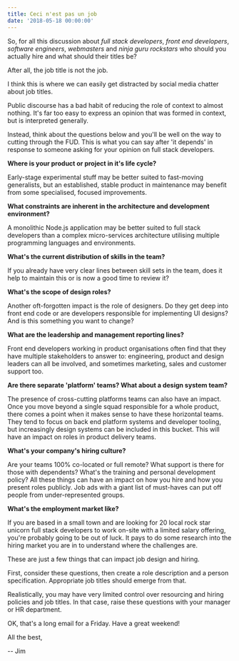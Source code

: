 ```yaml
---
title: Ceci n'est pas un job
date: '2018-05-18 00:00:00'
---
```


So, for all this discussion about _full stack developers_, _front end developers_, _software engineers_, _webmasters_ and _ninja guru rockstars_ who should you actually hire and what should their titles be?

After all, the job title is not the job.

I think this is where we can easily get distracted by social media chatter about job titles.

Public discourse has a bad habit of reducing the role of context to almost nothing. It's far too easy to express an opinion that was formed in context, but is interpreted generally.

Instead, think about the questions below and you'll be well on the way to cutting through the FUD. This is what you can say after 'it depends' in response to someone asking for your opinion on full stack developers.

__Where is your product or project in it's life cycle?__

Early-stage experimental stuff may be better suited to fast-moving generalists, but an established, stable product in maintenance may benefit from some specialised, focused improvements.

__What constraints are inherent in the architecture and development environment?__

A monolithic Node.js application may be better suited to full stack developers than a complex micro-services architecture utilising multiple programming languages and environments.

__What's the current distribution of skills in the team?__

If you already have very clear lines between skill sets in the team, does it help to maintain this or is now a good time to review it? 

__What's the scope of design roles?__

Another oft-forgotten impact is the role of designers. Do they get deep into front end code or are developers responsible for implementing UI designs? And is this something you want to change?

__What are the leadership and management reporting lines?__

Front end developers working in product organisations often find that they have multiple stakeholders to answer to: engineering, product and design leaders can all be involved, and sometimes marketing, sales and customer support too.

__Are there separate 'platform' teams? What about a design system team?__

The presence of cross-cutting platforms teams can also have an impact. Once you move beyond a single squad responsible for a whole product, there comes a point when it makes sense to have these horizontal teams. They tend to focus on back end platform systems and developer tooling, but increasingly design systems can be included in this bucket. This will have an impact on roles in product delivery teams.

__What's your company's hiring culture?__

Are your teams 100% co-located or full remote? What support is there for those with dependents? What's the training and personal development policy? All these things can have an impact on how you hire and how you present roles publicly. Job ads with a giant list of must-haves can put off people from under-represented groups.

__What's the employment market like?__

If you are based in a small town and are looking for 20 local rock star unicorn full stack developers to work on-site with a limited salary offering, you're probably going to be out of luck. It pays to do some research into the hiring market you are in to understand where the challenges are.

These are just a few things that can impact job design and hiring.

First, consider these questions, then create a role description and a person specification. Appropriate job titles should emerge from that.

Realistically, you may have very limited control over resourcing and hiring policies and job titles. In that case, raise these questions with your manager or HR department.

OK, that's a long email for a Friday. Have a great weekend!

All the best,

-- Jim
